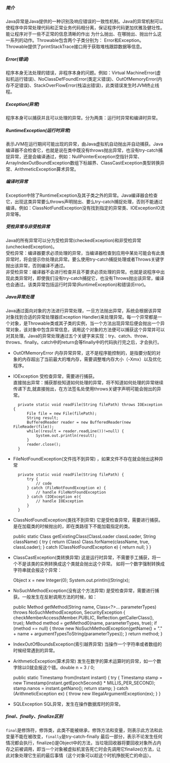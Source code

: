 ##### 简介
Java异常是Java提供的一种识别及响应错误的一致性机制。Java的异常机制可以使程序中异常处理代码和正常业务代码相分离，保证程序代码更加优雅及健壮性。能让程序对于一些不正常的信息清晰的作出 为什么抛出、在哪抛出、抛出什么这一系列的动作。Throwable包含两个子类分别为： Error和Exception。Throwable提供了printStackTrace接口用于获取堆栈跟踪数据等信息。
##### Error(错误)
程序本身无法处理的错误，非程序本身的问题。例如：Virtual MachineError(虚拟机运行错误)、NoClassDefFoundError(类定义错误)、OutOfMemoryError(内存不足错误)、StackOverFlowError(栈溢出错误)，此类错误发生时JVM终止线程。
##### Exception(异常)
程序本身可以捕获并且可以处理的异常。分为两类：运行时异常和编译时异常。
##### RuntimeException(运行时异常)
表示JVM在运行期间可能出现的异常，由Java虚拟机自动抛出并自动捕获。Java编译器不会检查它，也就是说在类中既没有throws抛出异常，也没有try-catch捕捉异常，还是会编译通过，例如：NullPointerException空指针异常、ArrayIndexOutBoundException数组下标越界、ClassCastException类型转换异常、ArithmeticException算术异常。
##### 编译时异常
Exception中除了RuntimeException及其子类之外的异常。Java编译器会检查它，出现这类异常要么throws声明抛出、要么try-catch捕捉处理，否则不能通过编译。例如：ClassNotFundException没有找到指定的异常类、IOExceptionIO流异常等。
##### 受检异常与非受检异常
Java的所有异常可以分为受检异常(checkedException)和非受检异常(uncheckedException)。<br>
受检异常：编译器要求必须处理的异常，当编译器检查到应用中某处可能会有此类异常时，将会提示你处理此异常。要么使用try-catch捕捉处理或者Throws关键字抛出该异常，否则编译不通过。<br>
非受检异常：编译器不会进行检查并且不要求必须处理的异常。也就是说程序中出现此类异常时，即使我们没有try-catch捕捉它，也没有Throws抛出该异常，编译也会通过。该类异常包括运行时异常(RuntimeException)和错误(Error)。
##### Java异常处理
Java通过面向对象的方法进行异常处理，一旦方法抛出异常，系统会根据该异常对象找到合适的异常处理器(Exception Handler)来处理异常。每一个异常都是一个对象，是Throwable类或其子类的实例，当一个方法出现异常后便会抛出一个异常对象，该对象中包含异常信息，调用这个对象的方法便可以捕获这个异常并可以对其处理。Java的异常处理通过五个关键字来实现：try、catch、throw、throws、finally。catch中的return会等finally中的代码执行完之后，才会执行。

* OutOfMemoryError
内存异常异常，这不是程序能控制的，是指要分配的对象的内存超出了当前最大的堆内存，需要调整堆内存大小（-Xmx）以及优化程序。
* IOException
受检查异常，需要进行捕获。<br>
直接抛出异常：捕获那些知道如何处理的异常，将不知道如何处理的异常继续传递下去,就直接抛出，在方法签名处使用throws关键字声明可能会抛出的异常。

        private static void readFile(String filePath) throws IOException {
            File file = new File(filePath);
            String result;
            BufferedReader reader = new BufferedReader(new FileReader(file));
            while((result = reader.readLine())!=null) {
                System.out.println(result);
            }
            reader.close();
        }
* FileNotFoundException(文件找不到异常)
，如果文件不存在就会抛出这种异常

        private static void readFile(String filePath) {
            try {
                // code
            } catch (FileNotFoundException e) {
                // handle FileNotFoundException
            } catch (IOException e){
                // handle IOException
            }
        }
* ClassNotFoundException(类找不到异常)
它是受检查异常，需要进行捕获。是在加载类的时候抛出的，即在类路径下不能加载指定的类。

    public static <T> Class<T> getExistingClass(ClassLoader classLoader, String className) {
      try {
         return (Class<T>) Class.forName(className, true, classLoader);
      }
      catch (ClassNotFoundException e) {
         return null;
      }
    }

* ClassCastException(类转换异常)
这是运行时异常，不需要手工捕获，将一个不是该类的实例转换成这个类就会抛出这个异常。
如将一个数字强制转换成字符串就会报这个异常：

    Object x = new Integer(0);
    System.out.println((String)x);

* NoSuchMethodException(没有这个方法异常)
是受检查异常，需要进行捕获。一般发生在反射调用方法的时候，如：

    public Method getMethod(String name, Class<?>... parameterTypes)
        throws NoSuchMethodException, SecurityException {
        checkMemberAccess(Member.PUBLIC, Reflection.getCallerClass(), true);
        Method method = getMethod0(name, parameterTypes, true);
        if (method == null) {
            throw new NoSuchMethodException(getName() + "." + name + argumentTypesToString(parameterTypes));
        }
        return method;
    }

* IndexOutOfBoundsException(索引越界异常)
当操作一个字符串或者数组的时候经常遇到的异常。
* ArithmeticException(算术异常)
发生在数字的算术运算时的异常，如一个数字除以0就会报这个错。double n = 3 / 0;

    public static Timestamp from(Instant instant) {
        try {
            Timestamp stamp = new Timestamp(instant.getEpochSecond() * MILLIS_PER_SECOND);
            stamp.nanos = instant.getNano();
            return stamp;
        } catch (ArithmeticException ex) {
            throw new IllegalArgumentException(ex);
        }
    }
* SQLException
SQL异常，发生在操作数据库时的异常。
##### final、finally、finalize区别
`final`是修饰符，修饰类，此类不能被继承，修饰方法和变量，则表示此方法和此变量不能在被改变，`finally`是try-catch-finally 最后一部分，表示不论发生任何情况都会执行，finalize()是Object中的方法，当垃圾回收器将要回收对象所占内存之前被调用，即当一个对象被虚拟机宣告死亡时会先调用它finalize()方法，让此对象处理它生前的最后事情（这个对象可以趁这个时机挣脱死亡的命运）。
